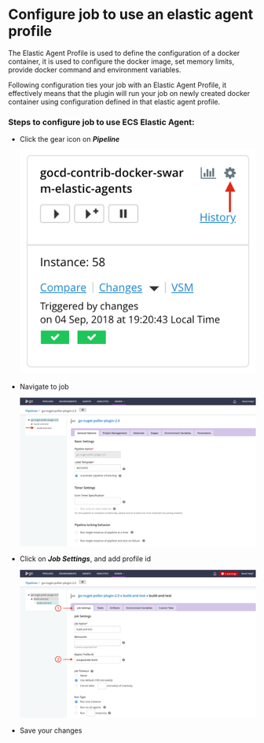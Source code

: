 # Configure job to use an elastic agent profile

The Elastic Agent Profile is used to define the configuration of a docker container, it is used to configure the docker image, set memory limits, provide docker command and environment variables.

Following configuration ties your job with an Elastic Agent Profile, it effectively means that the plugin will run your job on newly created docker container using configuration defined in that elastic agent profile.  

### Steps to configure job to use ECS Elastic Agent: 

* Click the gear icon on **_Pipeline_**

    ![Go To Pipeline Settings](images/configure-job/go_to_settings.png)

* Navigate to job

    ![Navigate to Job](images/configure-job/navigate_to_job.png)

* Click on **_Job Settings_**, and add profile id

    ![Configure Elastic Agent Profile](images/configure-job/configure_ea_profile_id.png)

* Save your changes
